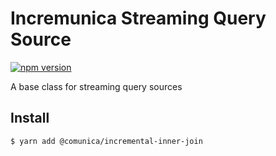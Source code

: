 # Incremunica Streaming Query Source

[![npm version](https://badge.fury.io/js/@incremunica%2Fstreaming-query-source.svg)](https://badge.fury.io/js/@incremunica%2Fstreaming-query-source)

A base class for streaming query sources

## Install

```bash
$ yarn add @comunica/incremental-inner-join
```
